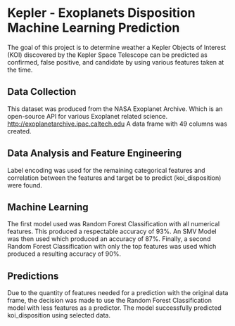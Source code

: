 # Kepler - Exoplanets Disposition Machine Learning Prediction

The goal of this project is to determine weather a Kepler Objects of Interest (KOI) discovered by the Kepler Space Telescope can be predicted as confirmed, false positive, and candidate by using various features taken at the time.

## Data Collection
This dataset was produced from the NASA Exoplanet Archive. Which is an open-source API for various Exoplanet related science.
http://exoplanetarchive.ipac.caltech.edu
A data frame with 49 columns was created.

## Data Analysis and Feature Engineering
Label encoding was used for the remaining categorical features and correlation between the features and target be to predict (koi_disposition) were found.

## Machine Learning
The first model used was Random Forest Classification with all numerical features. This produced a respectable accuracy of 93%.
An SMV Model was then used which produced an accuracy of 87%.
Finally, a second Random Forest Classification with only the top features was used which produced a resulting accuracy of 90%.

## Predictions
Due to the quantity of features needed for a prediction with the original data frame, the decision was made to use the Random Forest Classification model with less features as a predictor. The model successfully predicted koi_disposition using selected data.
